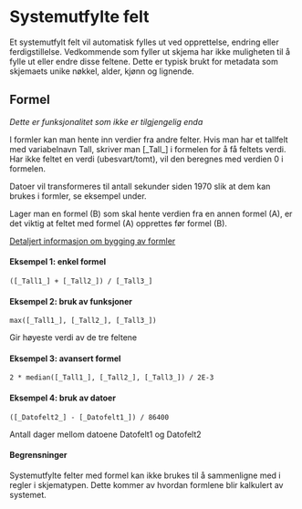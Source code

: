 # Systemutfylte felt

Et systemutfylt felt vil automatisk fylles ut ved opprettelse, endring eller ferdigstillelse.
Vedkommende som fyller ut skjema har ikke muligheten til å fylle ut eller endre disse feltene. 
Dette er typisk brukt for metadata som skjemaets unike nøkkel, alder, kjønn og lignende.

## Formel

*Dette er funksjonalitet som ikke er tilgjengelig enda*

I formler kan man hente inn verdier fra andre felter. Hvis man har et tallfelt med variabelnavn Tall, skriver man \[\_Tall\_\] i formelen for å få feltets verdi. Har ikke feltet en verdi (ubesvart/tomt), vil den beregnes med verdien 0 i formelen.

Datoer vil transformeres til antall sekunder siden 1970 slik at dem kan brukes i formler, se eksempel under.

Lager man en formel (B) som skal hente verdien fra en annen formel (A), er det viktig at feltet med formel (A) opprettes før formel (B).

<a href="https://github.com/pieterderycke/Jace/wiki" target="_blank">Detaljert informasjon om bygging av formler</a>

#### Eksempel 1: enkel formel
`([_Tall1_] + [_Tall2_]) / [_Tall3_]`

#### Eksempel 2: bruk av funksjoner
`max([_Tall1_], [_Tall2_], [_Tall3_])`

Gir høyeste verdi av de tre feltene

#### Eksempel 3: avansert formel
`2 * median([_Tall1_], [_Tall2_], [_Tall3_]) / 2E-3`

#### Eksempel 4: bruk av datoer
`([_Datofelt2_] - [_Datofelt1_]) / 86400`

Antall dager mellom datoene Datofelt1 og Datofelt2

#### Begrensninger

Systemutfylte felter med formel kan ikke brukes til å sammenligne med i regler i skjematypen. Dette kommer av hvordan formlene blir kalkulert av systemet.
